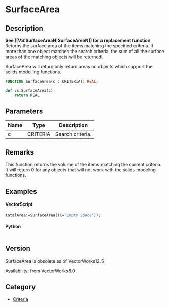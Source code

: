 # SurfaceArea

## Description
<b>See [[VS:SurfaceAreaN|SurfaceAreaN]] for a replacement function</b>
Returns the surface area of the items matching the specified criteria. If more than one object matches the search criteria, the sum of all the surface areas of the matching objects will be returned.

SurfaceArea will return only return areas on objects which support the solids modelling functions.

```pascal
FUNCTION SurfaceArea(c : CRITERIA): REAL;
```

```python
def vs.SurfaceArea(c):
    return REAL
```

## Parameters
|Name|Type|Description|
|---|---|---|
|c|CRITERIA|Search criteria.|

## Remarks
This function returns the volume of the items matching the current criteria.  It will return 0 for any objects that will not work with the solids modeling functions.

## Examples
#### VectorScript ####
```pascal
totalArea:=SurfaceArea((C='Empty Space'));
```
#### Python ####
```python

```

## Version
SurfaceArea is obsolete as of VectorWorks12.5<P>


Availability: from VectorWorks8.0

## Category
* [Criteria](../Categories/Criteria.md)
